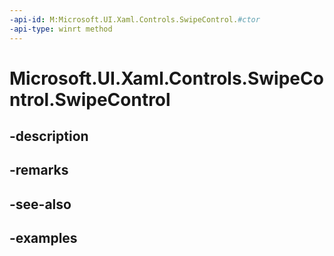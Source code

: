 ```yaml
---
-api-id: M:Microsoft.UI.Xaml.Controls.SwipeControl.#ctor
-api-type: winrt method
---
```


<!-- Method syntax.
public SwipeControl.SwipeControl()
-->

# Microsoft.UI.Xaml.Controls.SwipeControl.SwipeControl

## -description

## -remarks

## -see-also

## -examples

